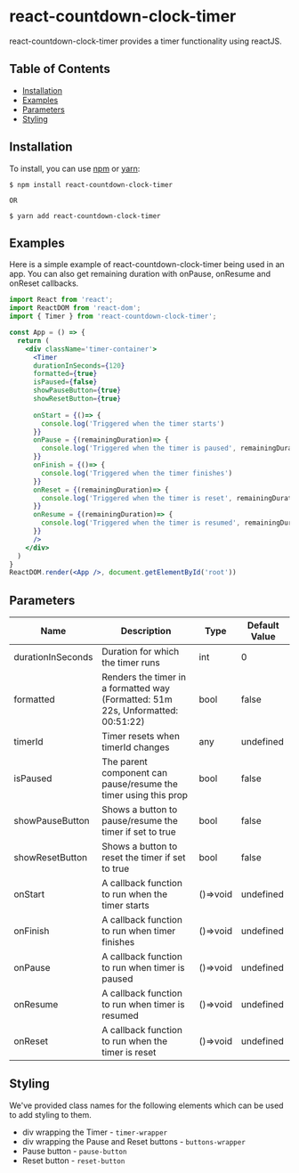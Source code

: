 # react-countdown-clock-timer
react-countdown-clock-timer provides a timer functionality using reactJS.

## Table of Contents

* [Installation](#installation)
* [Examples](#examples)
* [Parameters](#parameters)
* [Styling](#styling)

## Installation

To install, you can use [npm](https://npmjs.org/) or [yarn](https://yarnpkg.com/):

    $ npm install react-countdown-clock-timer
    
    OR
    
    $ yarn add react-countdown-clock-timer

## Examples

Here is a simple example of react-countdown-clock-timer being used in an app. You can also get remaining duration with onPause, onResume and onReset callbacks.

```jsx
import React from 'react';
import ReactDOM from 'react-dom';
import { Timer } from 'react-countdown-clock-timer';

const App = () => {
  return (
    <div className='timer-container'>
      <Timer
      durationInSeconds={120}
      formatted={true}
      isPaused={false}
      showPauseButton={true}
      showResetButton={true}
      
      onStart = {()=> {
        console.log('Triggered when the timer starts')
      }}
      onPause = {(remainingDuration)=> {
        console.log('Triggered when the timer is paused', remainingDuration)
      }}
      onFinish = {()=> {
        console.log('Triggered when the timer finishes')
      }}
      onReset = {(remainingDuration)=> {
        console.log('Triggered when the timer is reset', remainingDuration)
      }}
      onResume = {(remainingDuration)=> {
        console.log('Triggered when the timer is resumed', remainingDuration)
      }}
      />
    </div>
  )
}
ReactDOM.render(<App />, document.getElementById('root'))
```
## Parameters

| Name                              | Description                                                                                                      | Type     | Default Value |
|-------------------------------------|------------------------------------------------------------------------------------------------------------------|----------|----------|
| durationInSeconds   | Duration for which the timer runs                             | int  | 0 |
| formatted   | Renders the timer in a formatted way (Formatted: 51m 22s, Unformatted: 00:51:22)                       | bool  | false | 
| timerId   | Timer resets when timerId changes                             | any  | undefined | 
| isPaused               | The parent component can pause/resume the timer using this prop                                     | bool | false |
| showPauseButton                 | Shows a button to pause/resume the timer if set to true    | bool  | false |
| showResetButton                 | Shows a button to reset the timer if set to true                                 | bool  | false |
| onStart            | A callback function to run when the timer starts                       | ()=>void  | undefined | 
| onFinish               | A callback function to run when timer finishes                                       | ()=>void |undefined |
| onPause   | A callback function to run when timer is paused | ()=>void | undefined | 
| onResume               | A callback function to run when timer is resumed                              | ()=>void | undefined | 
| onReset               | A callback function to run when the timer is reset                                       | ()=>void |undefined | 

## Styling
We've provided class names for the following elements which can be used to add styling to them.

- div wrapping the Timer - `timer-wrapper`
- div wrapping the Pause and Reset buttons - `buttons-wrapper`
- Pause button - `pause-button`
- Reset button - `reset-button`